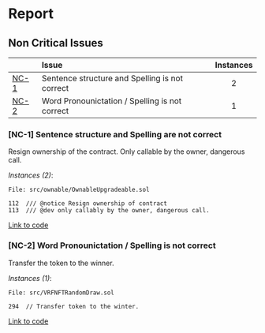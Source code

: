 # Report

## Non Critical Issues


| |Issue|Instances|
|-|:-|:-:|
| [NC-1](#NC-1) | Sentence structure and Spelling is not correct | 2 |
| [NC-2](#NC-2) | Word Pronounictation / Spelling is not correct | 1 |

### [NC-1] Sentence structure and Spelling are not correct
Resign ownership of the contract. 
Only callable by the owner, dangerous call.

*Instances (2)*:
```solidity
File: src/ownable/OwnableUpgradeable.sol

112  /// @notice Resign ownership of contract
113  /// @dev only callably by the owner, dangerous call.

```
[Link to code](https://github.com/code-423n4/2022-12-forgeries/tree/main/src/ownable/OwnableUpgradeable.sol)

### [NC-2] Word Pronounictation / Spelling is not correct

  Transfer the token to the winner.

*Instances (1)*:
```solidity
File: src/VRFNFTRandomDraw.sol

294  // Transfer token to the winter.

```
[Link to code](https://github.com/code-423n4/2022-12-forgeries/blob/main/src/VRFNFTRandomDraw.sol)

